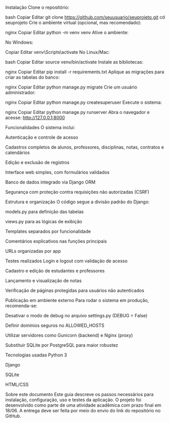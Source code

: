 Instalação
Clone o repositório:

bash
Copiar
Editar
git clone https://github.com/seuusuario/seuprojeto.git
cd seuprojeto
Crie o ambiente virtual (opcional, mas recomendado):

nginx
Copiar
Editar
python -m venv venv
Ative o ambiente:

No Windows:

Copiar
Editar
venv\Scripts\activate
No Linux/Mac:

bash
Copiar
Editar
source venv/bin/activate
Instale as bibliotecas:

nginx
Copiar
Editar
pip install -r requirements.txt
Aplique as migrações para criar as tabelas do banco:

nginx
Copiar
Editar
python manage.py migrate
Crie um usuário administrador:

nginx
Copiar
Editar
python manage.py createsuperuser
Execute o sistema:

nginx
Copiar
Editar
python manage.py runserver
Abra o navegador e acesse: http://127.0.0.1:8000

Funcionalidades
O sistema inclui:

Autenticação e controle de acesso

Cadastros completos de alunos, professores, disciplinas, notas, contratos e calendários

Edição e exclusão de registros

Interface web simples, com formulários validados

Banco de dados integrado via Django ORM

Segurança com proteção contra requisições não autorizadas (CSRF)

Estrutura e organização
O código segue a divisão padrão do Django:

models.py para definição das tabelas

views.py para as lógicas de exibição

Templates separados por funcionalidade

Comentários explicativos nas funções principais

URLs organizadas por app

Testes realizados
Login e logout com validação de acesso

Cadastro e edição de estudantes e professores

Lançamento e visualização de notas

Verificação de páginas protegidas para usuários não autenticados

Publicação em ambiente externo
Para rodar o sistema em produção, recomenda-se:

Desativar o modo de debug no arquivo settings.py (DEBUG = False)

Definir domínios seguros no ALLOWED_HOSTS

Utilizar servidores como Gunicorn (backend) e Nginx (proxy)

Substituir SQLite por PostgreSQL para maior robustez

Tecnologias usadas
Python 3

Django

SQLite

HTML/CSS

Sobre este documento
Este guia descreve os passos necessários para instalação, configuração, uso e testes da aplicação. O projeto foi desenvolvido como parte de uma atividade acadêmica com prazo final em 18/06. A entrega deve ser feita por meio do envio do link do repositório no GitHub.
